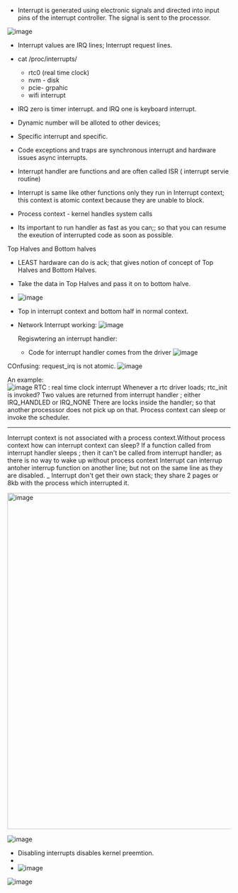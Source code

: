 - Interrupt is generated using electronic signals and directed into input pins of the interrupt controller. The signal is sent to the processor.

![image](https://github.com/user-attachments/assets/3374853e-b8a1-463f-80c8-0a3179147a5a)

- Interrupt values are IRQ lines; Interrupt request lines.

- cat /proc/interrupts/
   - rtc0 (real time clock)
   - nvm - disk
   - pcie- grpahic
   - wifi interrupt
- IRQ zero is timer interrupt. and IRQ one is keyboard interrupt.
- Dynamic number will be alloted to other devices;
- Specific interrupt and specific.

- Code exceptions and traps are synchronous interrupt and hardware issues async interrupts.
- Interrupt handler are functions and are often called ISR ( interrupt servie routine)
- Interrupt is same like other functions only they run in Interrupt context; this context is atomic context because they are unable to block. 
- Process context  - kernel handles system calls
- Its important to run handler as fast as you can;; so that you can resume the exeution of interrupted code as soon as possible.

Top Halves and Bottom halves
- LEAST hardware can do is ack; that gives notion of concept of Top Halves and Bottom Halves.
- Take the data in Top Halves and pass it on to bottom halve.
- ![image](https://github.com/user-attachments/assets/1b2c2777-f40b-4287-8cf9-2997c1dc5969)
- Top in interrupt context and bottom half in normal context.
- Network Interrupt working:
   ![image](https://github.com/user-attachments/assets/589c2c00-7289-47b8-9b8f-a11146e25f7e)


  Regiswtering an interrupt handler:
  - Code for interrupt handler comes from the driver
![image](https://github.com/user-attachments/assets/aec4f00e-116f-4e08-b176-aa71874a2cc7)

COnfusing:
request_irq is not atomic.
![image](https://github.com/user-attachments/assets/ace9317e-3788-4bf1-9643-7ef5f738b0f1)





An example:  
![image](https://github.com/user-attachments/assets/aebb2e2c-ec24-4813-9e0a-b97236f9950e)
RTC : real time clock interrupt
Whenever a rtc driver loads; rtc_init is invoked?
Two values are returned from interrupt handler ; either IRQ_HANDLED or IRQ_NONE
There are locks inside the handler; so that another processsor does not pick up on that.
Process context can sleep or invoke the scheduler.

-----------------

Interrupt context is not associated with a process context.Without process context how can interrupt context can sleep?
If a function called from interrupt handler sleeps ; then it can't be called from interrupt handler; as there is no way to wake up without process context
Interrupt can interrup antoher interrup function on another line; but not on the same line as they are disabled.
_ Interrupt don't get their own stack; they share 2 pages or 8kb with the process which interrupted it.

<img width="760" alt="image" src="https://github.com/user-attachments/assets/26ed0260-c9f1-4ca6-828a-3cde3b229178" />

![image](https://github.com/user-attachments/assets/87e14aad-6f9e-4ab1-8705-f8a06066d9df)

- Disabling interrupts disables kernel preemtion.
-
- ![image](https://github.com/user-attachments/assets/3c87a794-ec06-480f-ae1a-528d5053cbce)

![image](https://github.com/user-attachments/assets/cdb82754-3b4a-4698-9f84-7a9a94644a35)

